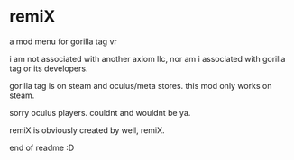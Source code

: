 # remiX

a mod menu for gorilla tag vr

i am not associated with another axiom llc,
nor am i associated with gorilla tag or its developers.

gorilla tag is on steam and oculus/meta stores.
this mod only works on steam.

sorry oculus players.
couldnt and wouldnt be ya.

remiX is obviously created by well, remiX.

end of readme
:D
